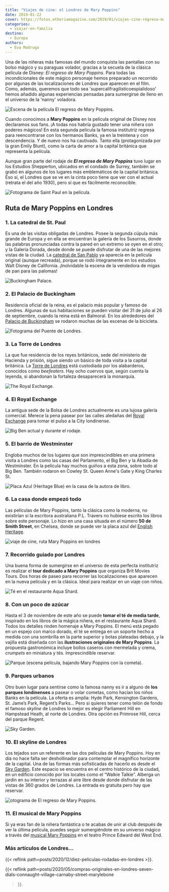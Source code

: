 ```yaml
---
title: "Viajes de cine: el Londres de Mary Poppins"
date: 2019-01-22
cover: https://fotos.etheriamagazine.com/2019/01/viajes-cine-regreso-mary-poppins.jpg
categories: 
  - viajar-en-familia
destino: 
  - Europa
authors: 
  - Eva Madruga
---
```


Una de las niñeras más famosas del mundo conquista las pantallas con su bolso mágico y su paraguas volador, gracias a la secuela de la clásica película de Disney: _El regreso de Mary Poppins_. Para todas las incondicionales de este mágico personaje hemos preparado un recorrido por algunas de las localizaciones de Londres que aparecen en el film. Como, además, queremos que todo sea 'supercalifragilisticoespialidoso' hemos añadido algunas experiencias pensadas para sumergirse de lleno en el universo de la 'nanny' voladora.

![Escena de la película El regreso de Mary Poppins.](https://fotos.etheriamagazine.com/2019/01/Viaje-de-cine-mary-poppins.jpg "Escena de la película El regreso de Mary Poppins.")

Cuando conocimos a **Mary Poppins** en la película original de Disney nos declaramos sus 
fans. ¡A todas nos habría gustado tener una niñera con poderes mágicos! En esta segunda 
película la famosa institutriz regresa para reencontrarse con los hermanos Banks, ya en 
la treintena y con descendencia. Y de nuevo nos ha cautivado. Tanto ella (protagonizada 
por la gran Emily Blunt), como la carta de amor a la capital británica que representa la 
película. 

Aunque gran parte del rodaje de **_El regreso de Mary Poppins_** tuvo lugar en los 
Estudios Shepperton, ubicados en el condado de Surrey, también se grabó en algunos de 
los lugares más emblemáticos de la capital británica. Eso sí, el Londres que se ve en la 
cinta poco tiene que ver con el actual (retrata el del año 1930), pero sí que es 
fácilmente reconocible. 

![Fotograma de Saint Paul en la película.](https://fotos.etheriamagazine.com/2019/01/Viaje-de-cine-mary-poppins-saint-paul.jpg "Fotograma de Saint Paul en la película. © Disney Enterprises")

## Ruta de Mary Poppins en Londres

### 1\. La catedral de St. Paul

Es una de las visitas obligadas de Londres. Posee la segunda cúpula más grande de Europa 
y en ella se encuentran la galería de los Susurros, donde las palabras pronunciadas 
contra la pared en un extremo se oyen en el otro; y la Galería Dorada, desde donde se 
puede disfrutar de una de las mejores vistas de la ciudad. La [catedral de San 
Pablo](https://www.stpauls.co.uk/) ya aparecía en la película original (aunque 
recreada), porque se rodó íntegramente en los estudios Walt Disney de California. 
¡Inolvidable la escena de la vendedora de migas de pan para las palomas! 

![Buckingham Palace.](https://fotos.etheriamagazine.com/2019/01/viajes-de-cine-mary-poppins-buckingham.jpg "Buckingham Palace. © Visit Britain")

### 2\. El Palacio de Buckingham

Residencia oficial de la reina, es el palacio más popular y famoso de Londres. Algunas 
de sus habitaciones se pueden visitar del 31 de julio al 26 de septiembre, cuando la 
reina está en Balmoral. En los alrededores del [Palacio de 
Buckingham](https://www.royal.uk/search?tags%5B0%5D=Buckingham%20Palace) se rodaron 
muchas de las escenas de la bicicleta. 

![Fotograma del Puente de Londres.](https://fotos.etheriamagazine.com/2019/01/Viaje-Mary-poppins-puente-de-londres.jpg "Fotograma del Puente de Londres. © Disney Enterprises")

### 3\. La Torre de Londres

La que fue residencia de los reyes británicos, sede del ministerio de Hacienda y 
prisión, sigue siendo un básico de toda visita a la capital británica. La [Torre de 
Londres](https://www.hrp.org.uk/tower-of-london/) está custodiada por los alabarderos, 
conocidos como _beefeaters_. Hay ocho cuervos que, según cuenta la leyenda, si abandonan 
la fortaleza desaparecerá la monarquía. 

![The Royal Exchange.](https://fotos.etheriamagazine.com/2019/01/viajes-mary-poppins-royal-exchage.jpg "The Royal Exchange. © England’s Historic Cities")

### 4\. El Royal Exchange

La antigua sede de la Bolsa de Londres actualmente es una lujosa galería comercial. 
Merece la pena pasear por las calles aledañas del [Royal 
Exchange](http://www.theroyalexchange.co.uk/) para tomar el pulso a la City londinense. 

![Big Ben actual y durante el rodaje.](https://fotos.etheriamagazine.com/2019/01/viajes-cine-poppins-torre-londres.jpg "Big Ben actual y durante el rodaje. © Julian Elliott/ © Jason Hawkes para VisitBritain/ © Disney Enterprises")

### 5\. El barrio de Westminster

Engloba muchos de los lugares que son imprescindibles en una primera visita a Londres 
como las casas del Parlamento, el Big Ben y la Abadía de Westminster. En la película hay 
muchos guiños a esta zona, sobre todo al Big Ben. También rodaron en Cowley St. Queen 
Anne's Gate y King Charles St. 

![Placa Azul (Heritage Blue) en la casa de la autora de libro.](https://fotos.etheriamagazine.com/2019/01/viajes-mary-poppins-Heritage-Blue.jpg "Placa Azul (Heritage Blue) en la casa de la autora de libro. © VisitBritain")

### 6\. La casa donde empezó todo

Las películas de Mary Poppins, tanto la clásica como la moderna, no existirían si la 
escritora australiana P.L. Travers no hubiese escrito los libros sobre este personaje. 
Lo hizo en una casa situada en el número **50 de Smith Street**, en Chelsea, donde se 
puede ver la placa azul del [English Heritage](https://www.english-heritage.org.uk/). 

![viaje de cine, ruta Mary Poppins en londres](https://fotos.etheriamagazine.com/2019/01/viajes-cine-mary-poppins-londres.jpg "Escena El regreso de Mary Poppins. © Disney Enterprises")

### 7\. Recorrido guiado por Londres

Una buena forma de sumergirse en el universo de esta perfecta institutriz es realizar el 
**tour dedicado a Mary Poppins** que organiza Brit Movies Tours. Dos horas de paseo para 
recorrer las localizaciones que aparecen en la nueva película y en la clásica. Ideal 
para realizar en un viaje con niños. 

![Té en el restaurante Aqua Shard.](https://fotos.etheriamagazine.com/2019/01/viajes-cine-mary-poppins-tomar-te.jpg "Té en el restaurante Aqua Shard.")

### 8\. Con un poco de azúcar

Hasta el 3 de noviembre de este año se puede **tomar el té de media tarde**, inspirado 
en los libros de la mágica niñera, en el restaurante Aqua Shard. Todos los detalles 
rinden homenaje a Mary Poppins. El menú está pegado en un espejo con marco dorado, el té 
se entrega en un soporte hecho a medida con una sombrilla en la parte superior y botas 
plateadas debajo, y la vajilla está diseñada con las **ilustraciones originales de Mary 
Poppins**. La propuesta gastronómica incluye bollos caseros con mermelada y crema, 
_crumpets_ en miniatura y tés. Imprescindible reservar. 

![Parque (escena película, bajando Mary Poppins con la cometa).](https://fotos.etheriamagazine.com/2019/01/viajes-cinemary-poppins-cometa.jpg "Parque (escena película, bajando Mary Poppins con la cometa). © Disney Enterprises")

### 9\. Parques urbanos

Otro buen lugar para sentirse como la famosa nanny es ir a alguno de **los parques 
londinenses** a pasear o volar cometas, como hacían los niños Banks en la película. La 
oferta es amplia: Hyde Park, Kensington Gardens, St. Jame’s Park, Regent’s Parks… Pero 
si quieres tener como telón de fondo el famoso _skyline_ de Londres lo mejor es elegir 
Parliament Hill en Hampstead Heath, al norte de Londres. Otra opción es Primrose Hill, 
cerca del parque Regent. 

![Sky Garden.](https://fotos.etheriamagazine.com/2019/01/viaje-mary-poppins-sky-garden.jpg "Sky Garden. © VisitBritain")

### 10\. El skyline de Londres

Los tejados son un referente en las dos películas de Mary Poppins. Hoy en día no hace 
falta ser deshollinador para contemplar el magnífico horizonte de la capital. Una de las 
formas más sofisticadas de hacerlo es desde el [Sky Garden](https://skygarden.london/). 
Este espacio se encuentra en el centro histórico de la ciudad, en un edificio conocido 
por los locales como el “Walkie Talkie”. Alberga un jardín en su interior y terrazas al 
aire libre desde donde disfrutar de las vistas de 360 grados de Londres. La entrada es 
gratuita pero hay que reservar. 

![otograma de El regreso de Mary Poppins.](https://fotos.etheriamagazine.com/2019/01/viajes-cine-regreso-mary-poppins.jpg "Fotograma de El regreso de Mary Poppins. © Disney Enterprises")

### 11\. El musical de Mary Poppins

Si ya eras fan de la niñera fantástica o te acabas de unir al club después de ver la 
última película, puedes seguir sumergiéndote en su universo mágico a través del [musical 
Mary Poppins](https://www.marypoppinsonstage.co.uk/index.html) en el teatro Prince 
Edward del West End. 

### Más artículos de Londres...

{{< reflink path=posts/2020/12/diez-peliculas-rodadas-en-londres >}}. 

{{< reflink 
path=posts/2020/05/compras-originales-en-londres-seven-dials-connaught-village-carnaby-street-marylebone 
>}}.
